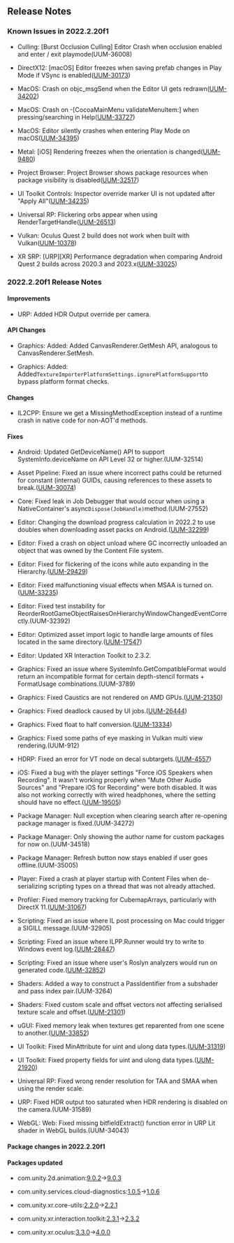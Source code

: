 ## Release Notes

### Known Issues in 2022.2.20f1

-   Culling: \[Burst Occlusion Culling\] Editor Crash when occlusion enabled and enter / exit playmode(UUM-36008)

-   DirectX12: \[macOS\] Editor freezes when saving prefab changes in Play Mode if VSync is enabled([UUM-30173](https://issuetracker.unity3d.com/issues/macos-editor-freezes-when-saving-prefab-changes-in-play-mode-if-vsync-is-enabled))

-   MacOS: Crash on objc_msgSend when the Editor UI gets redrawn([UUM-34202](https://issuetracker.unity3d.com/issues/macos-crash-on-objc-msgsend-when-ui-gets-redrawn))

-   MacOS: Crash on -\[CocoaMainMenu validateMenuItem:\] when pressing/searching in Help([UUM-33727](https://issuetracker.unity3d.com/issues/crash-on-cocoamainmenu-validatemenuitem-when-pressing-slash-searching-in-help))

-   MacOS: Editor silently crashes when entering Play Mode on macOS([UUM-34395](https://issuetracker.unity3d.com/issues/editor-silently-crashes-when-entering-play-mode-on-macos))

-   Metal: \[iOS\] Rendering freezes when the orientation is changed([UUM-9480](https://issuetracker.unity3d.com/issues/ios-rendering-freezes-when-the-orientation-is-changed))

-   Project Browser: Project Browser shows package resources when package visibility is disabled([UUM-32517](https://issuetracker.unity3d.com/issues/project-browser-shows-package-resources-when-package-visibility-is-disabled))

-   UI Toolkit Controls: Inspector override marker UI is not updated after \"Apply All\"([UUM-34235](https://issuetracker.unity3d.com/issues/inspector-override-marker-ui-is-not-updated-after-apply-all))

-   Universal RP: Flickering orbs appear when using RenderTargetHandle([UUM-26513](https://issuetracker.unity3d.com/issues/flickering-orbs-appear-when-using-rendertargethandle))

-   Vulkan: Oculus Quest 2 build does not work when built with Vulkan([UUM-10378](https://issuetracker.unity3d.com/issues/oculus-quest-2-build-does-not-work-when-built-with-vulkan))

-   XR SRP: \[URP\]\[XR\] Performance degradation when comparing Android Quest 2 builds across 2020.3 and 2023.x([UUM-33025](https://issuetracker.unity3d.com/issues/urp-xr-performance-degradation-when-comparing-android-quest-2-builds-across-2020-dot-3-and-2023-dot-x))

### 2022.2.20f1 Release Notes

#### Improvements

-   URP: Added HDR Output override per camera.

#### API Changes

-   Graphics: Added: Added CanvasRenderer.GetMesh API, analogous to CanvasRenderer.SetMesh.

-   Graphics: Added: Added` TextureImporterPlatformSettings.ignorePlatformSupport `to bypass platform format checks.

#### Changes

-   IL2CPP: Ensure we get a MissingMethodException instead of a runtime crash in native code for non-AOT\'d methods.

#### Fixes

-   Android: Updated GetDeviceName() API to support SystemInfo.deviceName on API Level 32 or higher.(UUM-32514)

-   Asset Pipeline: Fixed an issue where incorrect paths could be returned for constant (internal) GUIDs, causing references to these assets to break.([UUM-30074](https://issuetracker.unity3d.com/issues/render-pipeline-asset-references-are-not-saved-in-the-inspector-after-restarting-editor))

-   Core: Fixed leak in Job Debugger that would occur when using a NativeContainer\'s async` Dispose(JobHandle) `method.(UUM-27552)

-   Editor: Changing the download progress calculation in 2022.2 to use doubles when downloading asset packs on Android.([UUM-32299](https://issuetracker.unity3d.com/issues/android-integer-division-that-will-only-give-0-or-1-assigned-to-a-float-should-be-floating-point-division))

-   Editor: Fixed a crash on object unload where GC incorrectly unloaded an object that was owned by the Content File system.

-   Editor: Fixed for flickering of the icons while auto expanding in the Hierarchy.([UUM-29429](https://issuetracker.unity3d.com/issues/hierarchy-item-is-flickering-when-dragging-over-item-and-auto-expansion-happens))

-   Editor: Fixed malfunctioning visual effects when MSAA is turned on.([UUM-33235](https://issuetracker.unity3d.com/issues/lens-flare-and-post-processing-visual-effects-dont-work-when-msaa-is-turned-on))

-   Editor: Fixed test instability for ReorderRootGameObjectRaisesOnHierarchyWindowChangedEventCorrectly.(UUM-32392)

-   Editor: Optimized asset import logic to handle large amounts of files located in the same directory.([UUM-17547](https://issuetracker.unity3d.com/issues/freeze-when-importing-a-large-amount-of-fbx-files))

-   Editor: Updated XR Interaction Toolkit to 2.3.2.

-   Graphics: Fixed an issue where SystemInfo.GetCompatibleFormat would return an incompatible format for certain depth-stencil formats + FormatUsage combinations.(UUM-3789)

-   Graphics: Fixed Caustics are not rendered on AMD GPUs.([UUM-21350](https://issuetracker.unity3d.com/issues/hdrp-caustics-are-not-rendered-on-amd-gpus))

-   Graphics: Fixed deadlock caused by UI jobs.([UUM-26444](https://issuetracker.unity3d.com/issues/a-player-sometimes-freezes-and-crashes-when-graphic-jobs-are-enabled))

-   Graphics: Fixed float to half conversion.([UUM-13334](https://issuetracker.unity3d.com/issues/metal-color-value-is-wrong-in-unitypermaterial-cbuffer-when-changing-color-value-with-specific-speeds))

-   Graphics: Fixed some paths of eye masking in Vulkan multi view rendering.(UUM-912)

-   HDRP: Fixed an error for VT node on decal subtargets.([UUM-4557](https://issuetracker.unity3d.com/issues/hdrp-vt-decal-sg-target-doesnt-handle-unsupported-vt-samplers-correctly))

-   iOS: Fixed a bug with the player settings \"Force iOS Speakers when Recording\". It wasn\'t working properly when \"Mute Other Audio Sources\" and \"Prepare iOS for Recording\" were both disabled. It was also not working correctly with wired headphones, where the setting should have no effect.([UUM-19505](https://issuetracker.unity3d.com/issues/ios-if-force-ios-speakers-when-recording-setting-is-enabled-audio-is-playing-through-the-device-speakers-when-bluetooth-headphones-are-connected))

-   Package Manager: Null exception when clearing search after re-opening package manager is fixed.(UUM-34272)

-   Package Manager: Only showing the author name for custom packages for now on.(UUM-34518)

-   Package Manager: Refresh button now stays enabled if user goes offline.(UUM-35005)

-   Player: Fixed a crash at player startup with Content Files when de-serializing scripting types on a thread that was not already attached.

-   Profiler: Fixed memory tracking for CubemapArrays, particularly with DirectX 11.([UUM-31067](https://issuetracker.unity3d.com/issues/cubemaparrays-and-cubemaps-take-up-significantly-more-memory-than-on-other-platforms-when-working-with-a-windows-project))

-   Scripting: Fixed an issue where IL post processing on Mac could trigger a SIGILL message.(UUM-32905)

-   Scripting: Fixed an issue where ILPP.Runner would try to write to Windows event log.([UUM-28447](https://issuetracker.unity3d.com/issues/an-error-occured-while-wrting-to-logger-s))

-   Scripting: Fixed an issue where user\'s Roslyn analyzers would run on generated code.([UUM-32852](https://issuetracker.unity3d.com/issues/scripts-are-seen-by-roslyn-analyzer-despite-limiting-the-scope-of-analyzers))

-   Shaders: Added a way to construct a PassIdentifier from a subshader and pass index pair.(UUM-3264)

-   Shaders: Fixed custom scale and offset vectors not affecting serialised texture scale and offset.([UUM-21301](https://issuetracker.unity3d.com/issues/changes-made-to-texture-with-a-specific-a-st-property-marked-as-noscaleoffset-in-the-inspector-are-shown-but-not-saved))

-   uGUI: Fixed memory leak when textures get reparented from one scene to another.([UUM-33852](https://issuetracker.unity3d.com/issues/memory-leaks-stop-textures-from-getting-unloaded-from-memory-when-the-textures-gets-reparented-from-one-scene-to-another))

-   UI Toolkit: Fixed MinAttribute for uint and ulong data types.([UUM-31319](https://issuetracker.unity3d.com/issues/minattribute-doesnt-work-with-uint-variable-type))

-   UI Toolkit: Fixed property fields for uint and ulong data types.([UUM-21920](https://issuetracker.unity3d.com/issues/inspector-doesnt-represent-the-actual-value-of-unsigned-variables-when-they-go-beyond-the-value-of-their-signed-equivalents))

-   Universal RP: Fixed wrong render resolution for TAA and SMAA when using the render scale.

-   URP: Fixed HDR output too saturated when HDR rendering is disabled on the camera.(UUM-31589)

-   WebGL: Web: Fixed missing bitfieldExtract() function error in URP Lit shader in WebGL builds.(UUM-34043)

#### Package changes in 2022.2.20f1

#### Packages updated

-   com.unity.2d.animation:[9.0.2](https://docs.unity3d.com/Packages/com.unity.2d.animation@9.0//changelog/CHANGELOG.html)&#x2192;[9.0.3](https://docs.unity3d.com/Packages/com.unity.2d.animation@9.0//changelog/CHANGELOG.html)

-   com.unity.services.cloud-diagnostics:[1.0.5](https://docs.unity3d.com/Packages/com.unity.services.cloud-diagnostics@1.0//changelog/CHANGELOG.html)&#x2192;[1.0.6](https://docs.unity3d.com/Packages/com.unity.services.cloud-diagnostics@1.0//changelog/CHANGELOG.html)

-   com.unity.xr.core-utils:[2.2.0](https://docs.unity3d.com/Packages/com.unity.xr.core-utils@2.2//changelog/CHANGELOG.html)&#x2192;[2.2.1](https://docs.unity3d.com/Packages/com.unity.xr.core-utils@2.2//changelog/CHANGELOG.html)

-   com.unity.xr.interaction.toolkit:[2.3.1](https://docs.unity3d.com/Packages/com.unity.xr.interaction.toolkit@2.3//changelog/CHANGELOG.html)&#x2192;[2.3.2](https://docs.unity3d.com/Packages/com.unity.xr.interaction.toolkit@2.3//changelog/CHANGELOG.html)

-   com.unity.xr.oculus:[3.3.0](https://docs.unity3d.com/Packages/com.unity.xr.oculus@3.3//changelog/CHANGELOG.html)&#x2192;[4.0.0](https://docs.unity3d.com/Packages/com.unity.xr.oculus@4.0//changelog/CHANGELOG.html)
